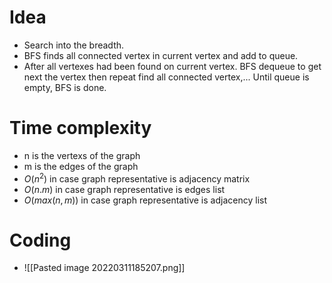 # Idea
- Search into the breadth.
- BFS finds all connected vertex in current vertex and add to queue.
- After all vertexes had been found on current vertex. BFS dequeue to get next the vertex then repeat find all connected vertex,... Until queue is empty, BFS is done.  
 # Time complexity
 - n is the vertexs of the graph
 - m is the edges of the graph
- $O(n^2)$ in case graph representative is adjacency matrix
- $O(n.m)$ in case graph representative is edges list
- $O(max(n,m))$ in case graph representative is adjacency list
# Coding
- ![[Pasted image 20220311185207.png]]